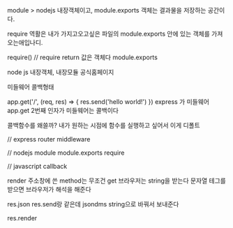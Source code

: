 module > nodejs 내장객체이고,
module.exports 객체는 결과물을 저장하는 공간이다.

require 역활은 내가 가지고오고싶은 파일의 module.exports 안에 있는 객체를 가져오는애입나디.

require()       // require return 값은 객체다
module.exports

node js 내장객체, 내장모듈
공식홈페이지

미들웨어 콜백형태

app.get('/', (req, res) => {
    res.send('hello world!')
})
express 가 미들웨어 app.get 2번째 인자가 미들웨어는 콜백이다

콜백함수를 왜쓸까?
내가 원하는 시점에 함수를 실행하고 싶어서 이게 디폴트

// express
router
middleware

// nodejs
module
module.exports
require

// javascript
callback

render
주소창에 쓴 method는 무조건 get
브라우저는 string을 받는다 문자열
테그를 받으면 브라우저가 해석을 해준다

res.json res.send랑 같은데 jsondms string으로 바꿔서 보내준다

res.render
